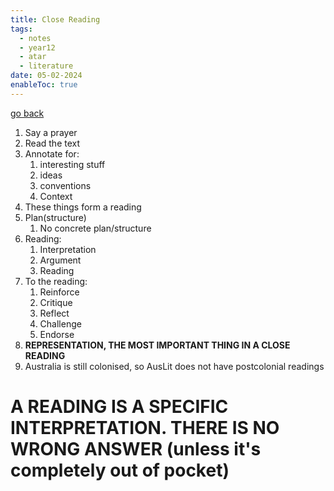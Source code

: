 ```yaml
---
title: Close Reading
tags:
  - notes
  - year12
  - atar
  - literature
date: 05-02-2024
enableToc: true
---
```


[go back](12Subjects/12Literature.md)


1. Say a prayer
2. Read the text
3. Annotate for:
	1. interesting stuff
	2. ideas
	3. conventions
	4. Context
4. These things form a reading
5. Plan(structure)
	1. No concrete plan/structure
6. Reading: 
	1. Interpretation
	2. Argument
	3. Reading
7. To the reading:
	1. Reinforce
	2. Critique
	3. Reflect
	4. Challenge
	5. Endorse
8. **REPRESENTATION, THE MOST IMPORTANT THING IN A CLOSE READING**
9. Australia is still colonised, so AusLit does not have postcolonial readings

# A READING IS A SPECIFIC INTERPRETATION. THERE IS NO WRONG ANSWER (unless it's completely out of pocket)

